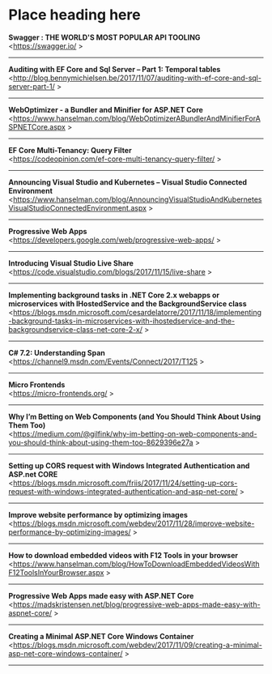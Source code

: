 # Place heading here
__Swagger : THE WORLD'S MOST POPULAR API TOOLING__  
<<https://swagger.io/> >  
***
__Auditing with EF Core and Sql Server – Part 1: Temporal tables__  
<<http://blog.bennymichielsen.be/2017/11/07/auditing-with-ef-core-and-sql-server-part-1/> >  
***
__WebOptimizer - a Bundler and Minifier for ASP.NET Core__  
<<https://www.hanselman.com/blog/WebOptimizerABundlerAndMinifierForASPNETCore.aspx> >  
***
__EF Core Multi-Tenancy: Query Filter__  
<<https://codeopinion.com/ef-core-multi-tenancy-query-filter/> >  
***
__Announcing Visual Studio and Kubernetes – Visual Studio Connected Environment__  
<<https://www.hanselman.com/blog/AnnouncingVisualStudioAndKubernetesVisualStudioConnectedEnvironment.aspx> >  
***
__Progressive Web Apps__  
<<https://developers.google.com/web/progressive-web-apps/> >  
***
__Introducing Visual Studio Live Share__  
<<https://code.visualstudio.com/blogs/2017/11/15/live-share> >  
***
__Implementing background tasks in .NET Core 2.x webapps or microservices with IHostedService and the BackgroundService class__  
<<https://blogs.msdn.microsoft.com/cesardelatorre/2017/11/18/implementing-background-tasks-in-microservices-with-ihostedservice-and-the-backgroundservice-class-net-core-2-x/> >  
***
__C# 7.2: Understanding Span__  
<<https://channel9.msdn.com/Events/Connect/2017/T125> >  
***
__Micro Frontends__  
<<https://micro-frontends.org/> >  
***
__Why I’m Betting on Web Components (and You Should Think About Using Them Too)__  
<<https://medium.com/@gilfink/why-im-betting-on-web-components-and-you-should-think-about-using-them-too-8629396e27a> >  
***
__Setting up CORS request with Windows Integrated Authentication and ASP.net CORE__  
<<https://blogs.msdn.microsoft.com/friis/2017/11/24/setting-up-cors-request-with-windows-integrated-authentication-and-asp-net-core/> >  
***
__Improve website performance by optimizing images__  
<<https://blogs.msdn.microsoft.com/webdev/2017/11/28/improve-website-performance-by-optimizing-images/> >  
***
__How to download embedded videos with F12 Tools in your browser__  
<<https://www.hanselman.com/blog/HowToDownloadEmbeddedVideosWithF12ToolsInYourBrowser.aspx> >  
***
__Progressive Web Apps made easy with ASP.NET Core__  
<<https://madskristensen.net/blog/progressive-web-apps-made-easy-with-aspnet-core/> >  
***
__Creating a Minimal ASP.NET Core Windows Container__  
<<https://blogs.msdn.microsoft.com/webdev/2017/11/09/creating-a-minimal-asp-net-core-windows-container/> >  
***
